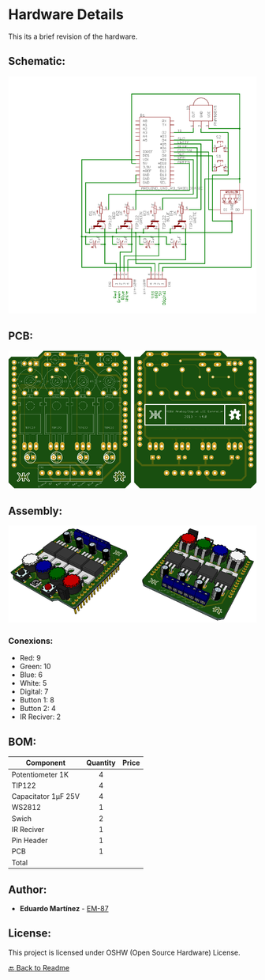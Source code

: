 # Hardware Details

This its a brief revision of the hardware.

## Schematic:

![Schematic](./Images/Schematic.png)

## PCB:

![PCB](./Images/PCB.png)

## Assembly:

![Assembly](./Images/Assembly.png)

### Conexions:

* Red: 9            
* Green: 10            
* Blue: 6            
* White: 5            
* Digital: 7
* Button 1: 8
* Button 2: 4
* IR Reciver: 2


## BOM:

| Component           | Quantity    | Price |
| ------------------- | :---------: | ----: |
| Potentiometer 1K    | 4           |       |
| TIP122              | 4           |       |
| Capacitator 1µF 25V | 4           |       |
| WS2812              | 1           |       |
| Swich               | 2           |       |
| IR Reciver          | 1           |       |
| Pin Header          | 1           |       |
| PCB                 | 1           |       |
| Total               |             |       |

## Author:

* **Eduardo Martínez** - [EM-87](https://github.com/EM-87/)

## License:

This project is licensed under OSHW (Open Source Hardware) License.

[:back: Back to Readme](https://github.com/EM-87/RGBW-Digi/tree/patch-1)

